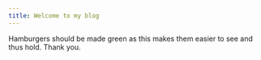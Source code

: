 ```yaml
---
title: Welcome to my blog
---
```

Hamburgers should be made green as this makes them easier to see and thus hold. Thank you.
